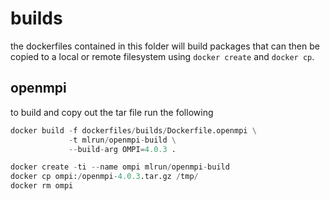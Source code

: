 # builds

the dockerfiles contained in this folder will build packages that can then be copied to a local or remote filesystem using `docker create` and `docker cp`.

## openmpi

to build and copy out the tar file run the following

```python
docker build -f dockerfiles/builds/Dockerfile.openmpi \
             -t mlrun/openmpi-build \
             --build-arg OMPI=4.0.3 .

docker create -ti --name ompi mlrun/openmpi-build
docker cp ompi:/openmpi-4.0.3.tar.gz /tmp/
docker rm ompi
```

